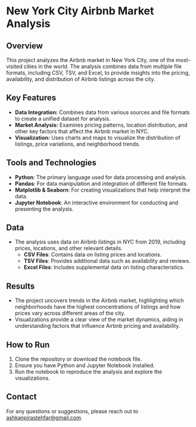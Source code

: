 # New York City Airbnb Market Analysis

## Overview
This project analyzes the Airbnb market in New York City, one of the most-visited cities in the world. The analysis combines data from multiple file formats, including CSV, TSV, and Excel, to provide insights into the pricing, availability, and distribution of Airbnb listings across the city.

## Key Features
- **Data Integration:** Combines data from various sources and file formats to create a unified dataset for analysis.
- **Market Analysis:** Examines pricing patterns, location distribution, and other key factors that affect the Airbnb market in NYC.
- **Visualization:** Uses charts and maps to visualize the distribution of listings, price variations, and neighborhood trends.

## Tools and Technologies
- **Python**: The primary language used for data processing and analysis.
- **Pandas**: For data manipulation and integration of different file formats.
- **Matplotlib & Seaborn**: For creating visualizations that help interpret the data.
- **Jupyter Notebook**: An interactive environment for conducting and presenting the analysis.

## Data
- The analysis uses data on Airbnb listings in NYC from 2019, including prices, locations, and other relevant details.
  - **CSV Files**: Contains data on listing prices and locations.
  - **TSV Files**: Provides additional data such as availability and reviews.
  - **Excel Files**: Includes supplemental data on listing characteristics.

## Results
- The project uncovers trends in the Airbnb market, highlighting which neighborhoods have the highest concentrations of listings and how prices vary across different areas of the city.
- Visualizations provide a clear view of the market dynamics, aiding in understanding factors that influence Airbnb pricing and availability.

## How to Run
1. Clone the repository or download the notebook file.
2. Ensure you have Python and Jupyter Notebook installed.
3. Run the notebook to reproduce the analysis and explore the visualizations.

## Contact
For any questions or suggestions, please reach out to ashkanpirastehfar@gmail.com.
